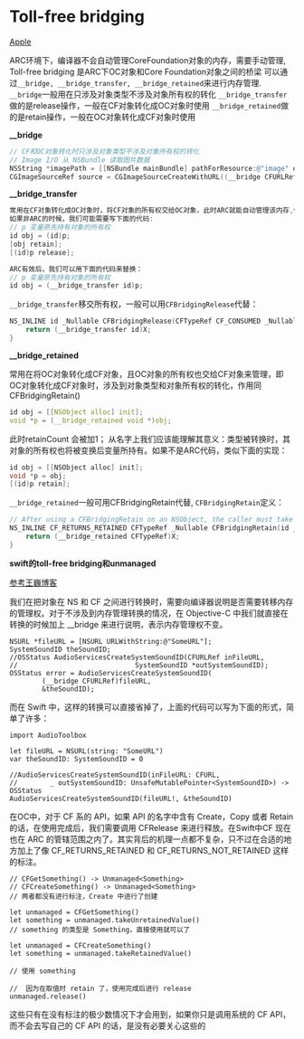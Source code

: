 # Toll-free bridging

[Apple](https://developer.apple.com/library/archive/documentation/General/Conceptual/CocoaEncyclopedia/Toll-FreeBridgin/Toll-FreeBridgin.html#//apple_ref/doc/uid/TP40010810-CH2)

ARC环境下，编译器不会自动管理CoreFoundation对象的内存，需要手动管理, Toll-free bridging 是ARC下OC对象和Core Foundation对象之间的桥梁
可以通过`__bridge, __bridge_transfer, __bridge_retained`来进行内存管理.
`__bridge`一般用在只涉及对象类型不涉及对象所有权的转化
`__bridge_transfer`做的是release操作，一般在CF对象转化成OC对象时使用
`__bridge_retained`做的是retain操作，一般在OC对象转化成CF对象时使用

**__bridge**

```Objective-C
// CF和OC对象转化时只涉及对象类型不涉及对象所有权的转化
// Image I/O 从 NSBundle 读取图片数据
NSString *imagePath = [[NSBundle mainBundle] pathForResource:@"image" ofType:@"png"];
CGImageSourceRef source = CGImageSourceCreateWithURL((__bridge CFURLRef)[NSURL fileURLWithPath:[[NSBundle mainBundle] pathForResource:@"image" ofType:@"png"]], NULL);
```

**__bridge_transfer**

```Objective-C
常用在CF对象转化成OC对象时，将CF对象的所有权交给OC对象，此时ARC就能自动管理该内存,作用同CFBridgingRelease()
如果非ARC的时候，我们可能需要写下面的代码:
// p 变量原先持有对象的所有权
id obj = (id)p;
[obj retain];
[(id)p release];

ARC有效后，我们可以用下面的代码来替换：
// p 变量原先持有对象的所有权
id obj = (__bridge_transfer id)p;
```

`__bridge_transfer`移交所有权，一般可以用`CFBridgingRelease`代替：
```Objective-C
NS_INLINE id _Nullable CFBridgingRelease(CFTypeRef CF_CONSUMED _Nullable X) {
    return (__bridge_transfer id)X;
}
```

**__bridge_retained**

常用在将OC对象转化成CF对象，且OC对象的所有权也交给CF对象来管理，即OC对象转化成CF对象时，涉及到对象类型和对象所有权的转化，作用同CFBridgingRetain()

```C
id obj = [[NSObject alloc] init];
void *p = (__bridge_retained void *)obj;
```

此时retainCount 会被加1；
从名字上我们应该能理解其意义：类型被转换时，其对象的所有权也将被变换后变量所持有。如果不是ARC代码，类似下面的实现：

```Objective-C
id obj = [[NSObject alloc] init];
void *p = obj;
[(id)p retain];
```

`__bridge_retained`一般可用CFBridgingRetain代替, `CFBridgingRetain`定义：

```Objective-C
// After using a CFBridgingRetain on an NSObject, the caller must take responsibility for calling CFRelease at an appropriate time.
NS_INLINE CF_RETURNS_RETAINED CFTypeRef _Nullable CFBridgingRetain(id _Nullable X) {
    return (__bridge_retained CFTypeRef)X;
}
```

**swift的toll-free bridging和unmanaged**

[参考王巍博客](https://swifter.tips/toll-free/)

我们在把对象在 NS 和 CF 之间进行转换时，需要向编译器说明是否需要转移内存的管理权。对于不涉及到内存管理转换的情况，在 Objective-C 中我们就直接在转换的时候加上 __bridge 来进行说明，表示内存管理权不变。

```
NSURL *fileURL = [NSURL URLWithString:@"SomeURL"];
SystemSoundID theSoundID;
//OSStatus AudioServicesCreateSystemSoundID(CFURLRef inFileURL,
//                             SystemSoundID *outSystemSoundID);
OSStatus error = AudioServicesCreateSystemSoundID(
        (__bridge CFURLRef)fileURL,
        &theSoundID);
```

而在 Swift 中，这样的转换可以直接省掉了，上面的代码可以写为下面的形式，简单了许多：

```
import AudioToolbox

let fileURL = NSURL(string: "SomeURL")
var theSoundID: SystemSoundID = 0

//AudioServicesCreateSystemSoundID(inFileURL: CFURL,
//        _ outSystemSoundID: UnsafeMutablePointer<SystemSoundID>) -> OSStatus
AudioServicesCreateSystemSoundID(fileURL!, &theSoundID)
```

在OC中，对于 CF 系的 API，如果 API 的名字中含有 Create，Copy 或者 Retain 的话，在使用完成后，我们需要调用 CFRelease 来进行释放。在Swift中CF 现在也在 ARC 的管辖范围之内了。其实背后的机理一点都不复杂，只不过在合适的地方加上了像 CF_RETURNS_RETAINED 和 CF_RETURNS_NOT_RETAINED 这样的标注。

```
// CFGetSomething() -> Unmanaged<Something>
// CFCreateSomething() -> Unmanaged<Something>
// 两者都没有进行标注，Create 中进行了创建

let unmanaged = CFGetSomething()
let something = unmanaged.takeUnretainedValue()
// something 的类型是 Something，直接使用就可以了

let unmanaged = CFCreateSomething()
let something = unmanaged.takeRetainedValue()

// 使用 something

//  因为在取值时 retain 了，使用完成后进行 release
unmanaged.release()
```

这些只有在没有标注的极少数情况下才会用到，如果你只是调用系统的 CF API，而不会去写自己的 CF API 的话，是没有必要关心这些的


